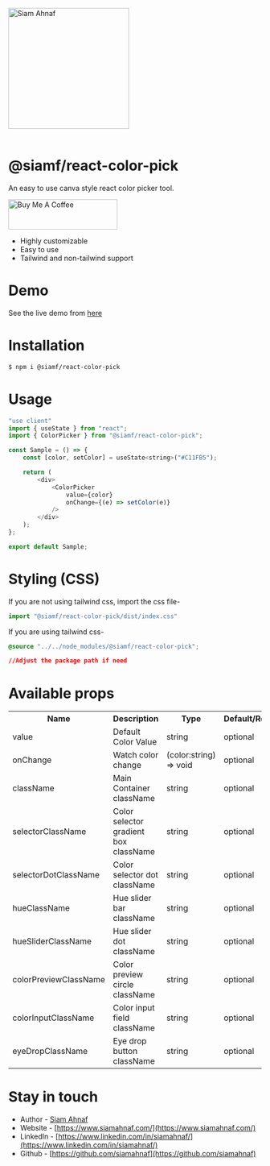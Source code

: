<br/>
<picture>
  <source media="(prefers-color-scheme: dark)" srcset="https://res.cloudinary.com/dub0dpenl/image/upload/v1731780157/Personal%20Logo/logo-white_e6fujz.png">
  <source media="(prefers-color-scheme: light)" srcset="https://res.cloudinary.com/dub0dpenl/image/upload/v1731780152/Personal%20Logo/logo-dark_qqwrqu.png">
  <img alt="Siam Ahnaf" src="https://res.cloudinary.com/dub0dpenl/image/upload/v1731780152/Personal%20Logo/logo-dark_qqwrqu.png" height="auto" width="240">
</picture> 
<br/> <br/>

# @siamf/react-color-pick
An easy to use canva style react color picker tool.

<a href="https://www.buymeacoffee.com/siamahnaf" target="_blank"><img src="https://cdn.buymeacoffee.com/buttons/v2/default-yellow.png" alt="Buy Me A Coffee" style="height: 60px !important;width: 217px !important;" ></a>

- Highly customizable
- Easy to use
- Tailwind and non-tailwind support

# Demo

See the live demo from [here](https://react-color-pick-docs.vercel.app/)

# Installation

```bash
$ npm i @siamf/react-color-pick
```

# Usage
```javascript
"use client"
import { useState } from "react";
import { ColorPicker } from "@siamf/react-color-pick";

const Sample = () => {
    const [color, setColor] = useState<string>("#C11FB5");

    return (
        <div>
            <ColorPicker
                value={color}
                onChange={(e) => setColor(e)}
            />
        </div>
    );
};

export default Sample;
```

# Styling (CSS)

If you are not using tailwind css, import the css file-

```javascript
import "@siamf/react-color-pick/dist/index.css"
```

If you are using tailwind css-

```css
@source "../../node_modules/@siamf/react-color-pick"; 

//Adjust the package path if need
```

# Available props

<table width="100%">
  <tr>
    <th> Name </th>
    <th> Description </th>
    <th> Type </th>
    <th> Default/Required </th>
  </tr>
  <tr>
    <td> value </td>
    <td> Default Color Value </td>
    <td> string </td>
    <td> optional </td>
  </tr>
   <tr>
    <td> onChange </td>
    <td> Watch color change </td>
    <td> (color:string) => void </td>
    <td> optional </td>
  </tr>
   <tr>
    <td> className </td>
    <td> Main Container className </td>
    <td> string </td>
    <td> optional </td>
  </tr>
   <tr>
    <td> selectorClassName </td>
    <td> Color selector gradient box className </td>
    <td> string </td>
    <td> optional </td>
  </tr>
  <tr>
    <td> selectorDotClassName </td>
    <td> Color selector dot className </td>
    <td> string </td>
    <td> optional </td>
  </tr>
   <tr>
    <td> hueClassName </td>
    <td> Hue slider bar className </td>
    <td> string </td>
    <td> optional </td>
  </tr>
  <tr>
    <td> hueSliderClassName </td>
    <td> Hue slider dot className </td>
     <td> string </td>
    <td> optional </td>
  </tr>
  <tr>
    <td> colorPreviewClassName </td>
    <td> Color preview circle className </td>
    <td> string </td>
    <td> optional </td>
  </tr>
  <tr>
    <td> colorInputClassName </td>
    <td> Color input field className </td>
    <td> string </td>
    <td> optional </td>
  </tr>
   <tr>
    <td> eyeDropClassName </td>
    <td> Eye drop button className </td>
    <td> string </td>
    <td> optional </td>
  </tr>
</table>


# Stay in touch

- Author - [Siam Ahnaf](https://www.siamahnaf.com/)
- Website - [https://www.siamahnaf.com/](https://www.siamahnaf.com/)
- LinkedIn - [https://www.linkedin.com/in/siamahnaf/](https://www.linkedin.com/in/siamahnaf/)
- Github - [https://github.com/siamahnaf](https://github.com/siamahnaf)